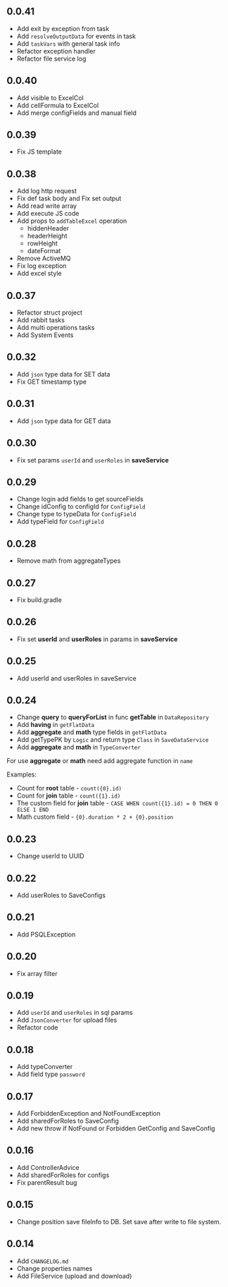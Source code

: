 ## 0.0.41

- Add exit by exception from task
- Add `resolveOutputData` for events in task
- Add `taskVars` with general task info
- Refactor exception handler
- Refactor file service log

## 0.0.40

- Add visible to ExcelCol
- Add cellFormula to ExcelCol
- Add merge configFields and manual field 

## 0.0.39

- Fix JS template

## 0.0.38

- Add log http request
- Fix def task body and Fix set output
- Add read write array
- Add execute JS code
- Add props to `addTableExcel` operation 
  - hiddenHeader 
  - headerHeight 
  - rowHeight 
  - dateFormat
- Remove ActiveMQ
- Fix log exception
- Add excel style

## 0.0.37

- Refactor struct project
- Add rabbit tasks
- Add multi operations tasks
- Add System Events

## 0.0.32

- Add `json` type data for SET data
- Fix GET timestamp type

## 0.0.31

- Add `json` type data for GET data

## 0.0.30

- Fix set params `userId` and `userRoles` in **saveService**

## 0.0.29

- Change login add fields to get sourceFields
- Change idConfig to configId for `ConfigField`
- Change type to typeData for `ConfigField`
- Add typeField for `ConfigField`

## 0.0.28

- Remove math from aggregateTypes

## 0.0.27

- Fix build.gradle

## 0.0.26

- Fix set **userId** and **userRoles** in params in **saveService**

## 0.0.25

- Add userId and userRoles in saveService

## 0.0.24

- Change **query** to **queryForList** in func **getTable** in `DataRepository`
- Add **having** in `getFlatData`
- Add **aggregate** and **math** type fields in `getFlatData`
- Add getTypePK by `Logic` and return type `Class` in `SaveDataService`
- Add **aggregate** and **math** in `TypeConverter`

For use **aggregate** or **math** need add aggregate function in `name`

Examples:

* Count for **root** table - `count({0}.id)`
* Count for **join** table - `count({1}.id)`
* The custom field for **join** table - `CASE WHEN count({1}.id) = 0 THEN 0 ELSE 1 END`
* Math custom field - `{0}.duration * 2 + {0}.position`

## 0.0.23

- Change userId to UUID

## 0.0.22

- Add userRoles to SaveConfigs

## 0.0.21

- Add PSQLException

## 0.0.20

- Fix array filter

## 0.0.19

- Add `userId` and `userRoles` in sql params
- Add `JsonConverter` for upload files
- Refactor code

## 0.0.18

- Add typeConverter
- Add field type `password`

## 0.0.17

- Add ForbiddenException and NotFoundException
- Add sharedForRoles to SaveConfig
- Add new throw if NotFound or Forbidden GetConfig and SaveConfig

## 0.0.16

- Add ControllerAdvice
- Add sharedForRoles for configs
- Fix parentResult bug

## 0.0.15

- Change position save fileInfo to DB. Set save after write to file system.

## 0.0.14

- Add `CHANGELOG.md`
- Change properties names
- Add FileService (upload and download)
